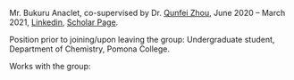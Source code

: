 Mr. Bukuru Anaclet, co-supervised by Dr. <a href="http://www.linkedin.com/in/qunfei-zhou-746a9241/">Qunfei Zhou</a>, June 2020 – March 2021, <a href="https://www.linkedin.com/in/bukuru-anaclet-94454a156/">Linkedin</a>, <a href="//scholar.google.com/citations?user=eWBeI5oAAAAJ&amp;hl=en&amp;oi=ao">Scholar Page</a>.

Position prior to joining/upon leaving the group: Undergraduate student, Department of Chemistry, Pomona College.

Works with the group:
